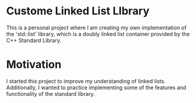 # Custome Linked List LIbrary

This is a personal project where I am creating my own implementation of the 'std::list' library, which is a doubly linked list container provided by the C++ Standard Library.

# Motivation

 I started this project to improve my understanding of linked lists. Additionally, I wanted to practice implementing some of the features and functionality of the standard library.

